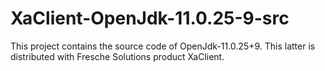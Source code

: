 # XaClient-OpenJdk-11.0.25-9-src
This project contains the source code of OpenJdk-11.0.25+9. This latter is distributed with Fresche Solutions product XaClient.
